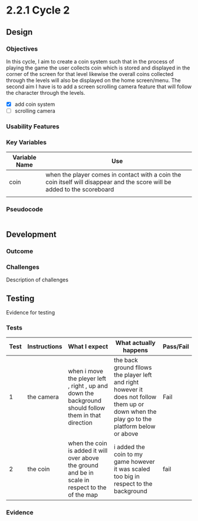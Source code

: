 # 2.2.1 Cycle 2

##

## Design

### Objectives

In this cycle, I aim to create a coin system such that in the process of playing the game the user collects coin which is stored and displayed in the corner of the screen for that level likewise the overall coins collected through the levels will also be displayed on the home screen/menu. The second aim I have is to add a screen scrolling camera feature that will follow the character through the levels. &#x20;

* [x] add coin system&#x20;
* [ ] scrolling camera&#x20;

### Usability Features

&#x20;&#x20;

### Key Variables

| Variable Name | Use                                                                                                                          |
| ------------- | ---------------------------------------------------------------------------------------------------------------------------- |
| coin          | when the player comes in contact with a  coin the coin itself will disappear and the score  will be added to the scoreboard  |
|               |                                                                                                                              |

### Pseudocode

```
```

## Development

### Outcome

### Challenges

Description of challenges

## Testing

Evidence for testing

### Tests

| Test | Instructions | What I expect                                                                                          | What actually happens                                                                                                                        | Pass/Fail |
| ---- | ------------ | ------------------------------------------------------------------------------------------------------ | -------------------------------------------------------------------------------------------------------------------------------------------- | --------- |
| 1    | the camera   | when i move the pleyer left , right , up and down the background should follow them in that direction  | the back ground fllows the player left and right however it does not follow them up or down when the play go to the platform below or above  | Fail      |
| 2    | the coin     | when the coin is added it will over above the ground and be in scale in respect to the of the map      | i added the coin to my game however it was scaled too big in respect to the background                                                       | fail      |

### Evidence
